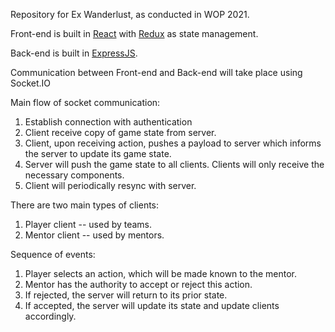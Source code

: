 Repository for Ex Wanderlust, as conducted in WOP 2021.

Front-end is built in [React](https://reactjs.org) with [Redux](https://redux.js.org) as state management.

Back-end is built in [ExpressJS](https://expressjs.com).

Communication between Front-end and Back-end will take place using Socket.IO

Main flow of socket communication:
1. Establish connection with authentication
2. Client receive copy of game state from server.
3. Client, upon receiving action, pushes a payload to server which informs the server to update its game state.
4. Server will push the game state to all clients. Clients will only receive the necessary components.
5. Client will periodically resync with server.

There are two main types of clients:
1. Player client -- used by teams.
2. Mentor client -- used by mentors.

Sequence of events:
1. Player selects an action, which will be made known to the mentor.
2. Mentor has the authority to accept or reject this action.
3. If rejected, the server will return to its prior state.
4. If accepted, the server will update its state and update clients accordingly.
